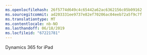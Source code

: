 ```yaml
---
ms.openlocfilehash: 26f5774d649c4c65442a62ac6362156c05b09162
ms.sourcegitcommit: ad203331ee9737e82ef70206ac04eeb72a5f9c7f
ms.translationtype: MT
ms.contentlocale: nb-NO
ms.lasthandoff: 06/18/2019
ms.locfileid: "67221781"
---
```

Dynamics 365 for iPad
